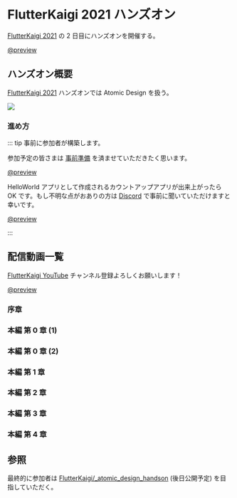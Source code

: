 # FlutterKaigi 2021 ハンズオン

[FlutterKaigi 2021](https://flutterkaigi.jp/) の 2 日目にハンズオンを開催する。

[@preview](https://flutterkaigi.jp/)

## ハンズオン概要

[FlutterKaigi 2021](https://flutterkaigi.jp/) ハンズオンでは Atomic Design を扱う。

![](https://i.imgur.com/pBCwqQv.jpg)

### 進め方

::: tip 事前に参加者が構築します。

参加予定の皆さまは [事前準備](https://github.com/FlutterKaigi/atomic_design_handson/wiki) を済ませていただきたく思います。

[@preview](https://github.com/FlutterKaigi/atomic_design_handson/wiki)

HelloWorld アプリとして作成されるカウントアップアプリが出来上がったら OK です。もし不明な点がおありの方は [Discord](https://discord.com/invite/Nr7H8JTJSF) で事前に聞いていただけますと幸いです。

[@preview](https://discord.com/invite/Nr7H8JTJSF)

:::

## 配信動画一覧

[FlutterKaigi YouTube](https://www.youtube.com/channel/UC1JP6dPBmmccZto4LNz9KMw) チャンネル登録よろしくお願いします！

[@preview](https://www.youtube.com/channel/UC1JP6dPBmmccZto4LNz9KMw)

### 序章

<YouTubeVideo video-id="n4rbzluBEzs" title="FlutterKaigi 2021 ハンズオン 序章" />

### 本編 第 0 章 (1)

<YouTubeVideo video-id="Z9j5lMKO6Tk" title="FlutterKaigi 2021 ハンズオン 本編 第 0 章 (1)" />

### 本編 第 0 章 (2)

<YouTubeVideo video-id="yuafDz-Dz9w" title="FlutterKaigi 2021 ハンズオン 本編 第 0 章 (2)" />

### 本編 第 1 章

<YouTubeVideo video-id="ra3ssiSEJ9o" title="FlutterKaigi 2021 ハンズオン 本編 第 1 章" />

### 本編 第 2 章

<YouTubeVideo video-id="nYUOGB5gGo8" title="FlutterKaigi 2021 ハンズオン 本編 第 2 章" />

### 本編 第 3 章

<YouTubeVideo video-id="qp3zPDrVppA" title="FlutterKaigi 2021 ハンズオン 本編 第 3 章" />

### 本編 第 4 章

<YouTubeVideo video-id="-OKCx-scXi0" title="FlutterKaigi 2021 ハンズオン 本編 第 4 章" />

## 参照

最終的に参加者は [FlutterKaigi/_atomic_design_handson](https://github.com/FlutterKaigi/_atomic_design_handson) (後日公開予定) を目指していただく。
